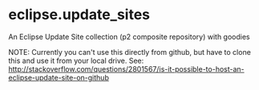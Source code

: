 eclipse.update_sites
====================

An Eclipse Update Site collection (p2 composite repository) with goodies

NOTE: Currently you can't use this directly from github, but have to clone this and use it from your local drive.
See: http://stackoverflow.com/questions/2801567/is-it-possible-to-host-an-eclipse-update-site-on-github
